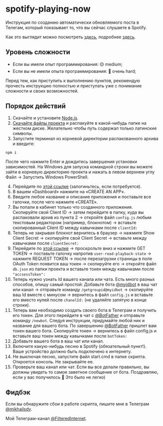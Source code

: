 # spotify-playing-now
Инструкция по созданию автоматически обновляемого поста в Телегам, который показывает то, что вы сейчас слушаете в Spotify.

Как это выглядит можно посмотреть [здесь](https://t.me/FilteredInternet/241), подробнее [здесь](https://t.me/FilteredInternet/242).

Уровень сложности
----
- Если вы имели опыт программирования: 🟡 medium;
- Если вы не имели опыта программирования: 🔴 очень hard;

Перед тем, как приступить к выполнению пунктов, рекомендую прочесть инструкцию полностью и приступать уже с понимание сложности и своих возможностей.

Порядок действий
---
1. Скачайте и установите [Node.js](https://nodejs.org/en/download/).
2. [Скачайте файлы проекта](https://github.com/mikhailsdv/spotify-playing-now/archive/main.zip) и распакуйте в какой-нибудь папке на жестком диске. Желательно чтобы путь содержал только латинские символы.
3. Запустите терминал из корневой директории распакованного архива и введите:
```
npm i
```
После чего нажмите Enter и дождитесь завершения установки зависимостей. На Windows для запуска командной строки вы можете зайти в корневую директорию проекта и нажать в левом верхнем углу Файл → Запустить Windows PowerShell.

4. Перейдите по [этой ссылке](https://developer.spotify.com/dashboard/applications) (залогиньтесь, если потребуется).
5. В вашем «Dashboard» нажмите на «CREATE AN APP».
6. Введите любое название и описание приложения и поставьте все галочки, после чего нажмите «CREATE».
7. Вы попали в кабинет только что созданного приложения. Скопируйте свой Client ID → затем перейдите в папку, куда вы распаковали архив из пункта 2 → откройте файл `config.js` любым текстовым редактором (например, блокнотом) → вставьте скопированный Client ID между кавычками после `clientId:`
8. Теперь не закрывая блокнот вернитесь в браузер → нажмите Show Client Secret → скопируйте свой Client Secret → вставьте между кавычками после `clientSecret:`
9. Перейдите по [этой ссылке](https://developer.spotify.com/console/get-user-player/) → проскрольте вниз и нажмите GET TOKEN → поставьте галочку напротив `user-read-playback-state` → нажмите REQUEST TOKEN → после перезагрузки страницы в поле OAuth Token появится ваш токен → скопируйте его → откройте файл `db.json` из папки проекта и вставьте токен между кавычками после `"accsessToken":`
10. Теперь нужно узнать Id вашего канала или чата. Есть много разных способов, опишу самый простой: Добавьте бота [@myidbot](https://t.me/myidbot) в ваш чат или канал → отправьте команду `/getgroupid@myidbot` → скопируйте ваш Id вместе с минусом → вернитесь в файл `config.js` и вставьте его вместо нулей после `chanelId:` (не удаляйте запятую в конце строки).
11. Теперь вам необходимо создать своего бота в Телеграм и получить его токен. Для этого перейдите в чат с [@BotFather](https://t.me/BotFather) и отправьте команду `/newbot`. Следуя инструкции, придумайте любой ник и название для вашего бота. По завершению [@BotFather](https://t.me/BotFather) пришлет вам токен вашего бота. Скопируйте токен → вернитесь в файл config.js и вставьте ваш токен между кавычками после `botToken:`
12. Добавьте вашего бота в ваш чат или канал.
13. Включите какую-нибудь песню в Spotify (обязательный пункт!). Ваше устройство должно быть подключено к интернету.
14. Не выключая песню, запустите файл start.cmd в папке скрипта. Откроется консоль. Не закрывайте ее.
15. Проверьте ваш канал или чат. Если вы все делали правильно, вы должны увидеть то самое заветное сообщение от бота. Поздравляю, если у вас получилось 🎉 Это было не легко)

Фидбэк
---
Если вы обнаружите сбои в работе скрипта, пишите мне в Телеграм [@mikhailsdv](https://t.me/mikhailsdv).

Мой Телеграм-канал [@FilteredInternet](https://t.me/FilteredInternet).

